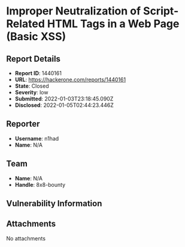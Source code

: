 # Improper Neutralization of Script-Related HTML Tags in a Web Page (Basic XSS)

## Report Details
- **Report ID**: 1440161
- **URL**: https://hackerone.com/reports/1440161
- **State**: Closed
- **Severity**: low
- **Submitted**: 2022-01-03T23:18:45.090Z
- **Disclosed**: 2022-01-05T02:44:23.446Z

## Reporter
- **Username**: n1had
- **Name**: N/A

## Team
- **Name**: N/A
- **Handle**: 8x8-bounty

## Vulnerability Information


## Attachments
No attachments
